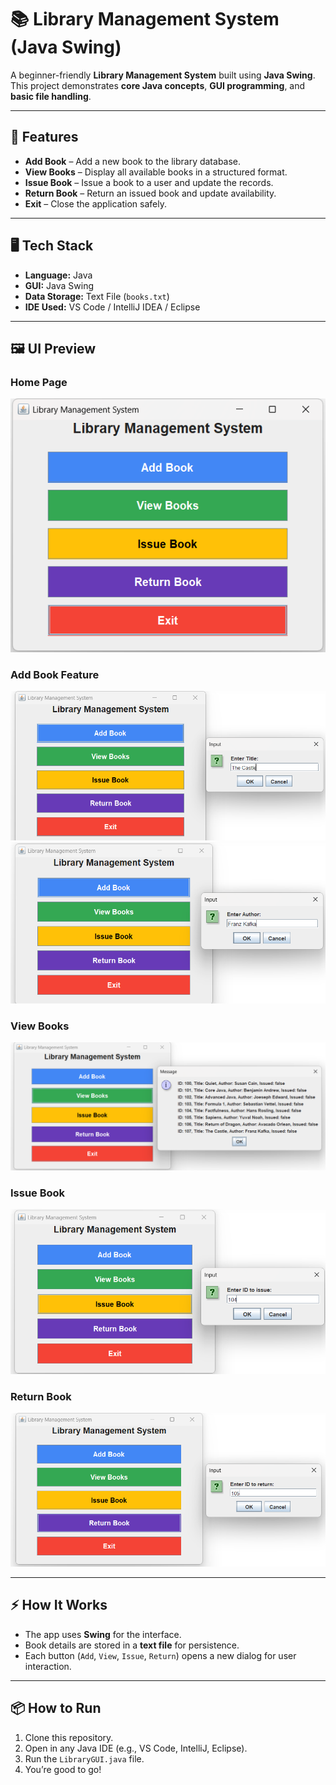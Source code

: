 # 📚 Library Management System (Java Swing)

A beginner-friendly **Library Management System** built using **Java Swing**.  
This project demonstrates **core Java concepts**, **GUI programming**, and **basic file handling**.

---

## 🚀 Features

- **Add Book** – Add a new book to the library database.  
- **View Books** – Display all available books in a structured format.  
- **Issue Book** – Issue a book to a user and update the records.  
- **Return Book** – Return an issued book and update availability.  
- **Exit** – Close the application safely.  

---

## 🖥️ Tech Stack

- **Language:** Java  
- **GUI:** Java Swing  
- **Data Storage:** Text File (`books.txt`)  
- **IDE Used:** VS Code / IntelliJ IDEA / Eclipse
    
---

## 🖼️ UI Preview
### Home Page
![Home Page](Home-Page.png)
### Add Book Feature
![Add Book](Add-Book-1.png)
![Add Book](Add-Book-2.png)
### View Books
![View Books](View-Books.png)
### Issue Book
![Issue Book](Issue_Book.png)
### Return Book
![Return Book](Return-Book.png)


---

## ⚡ How It Works

- The app uses **Swing** for the interface.
- Book details are stored in a **text file** for persistence.
- Each button (`Add`, `View`, `Issue`, `Return`) opens a new dialog for user interaction.

---

## 📦 How to Run

1. Clone this repository.
2. Open in any Java IDE (e.g., VS Code, IntelliJ, Eclipse).
3. Run the `LibraryGUI.java` file.
4. You’re good to go!
